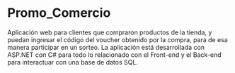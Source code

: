 # Promo_Comercio
Aplicación web para clientes que compraron productos de la tienda, y puedan ingresar el código del voucher obtenido por la compra, para de esa manera participar en un sorteo.
La aplicación está desarrollada con ASP.NET con C# para todo lo relacionado con el Front-end y el Back-end para interactuar con una base de datos SQL.
